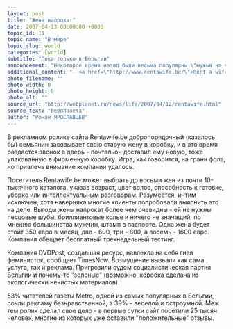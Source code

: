 ```yaml
---
layout: post
title: "Жена напрокат"
date: 2007-04-13 00:00:00 +0000
topic_id: 11
topic_name: "В мире"
topic_slug: world
categories: [world]
subtitle: "Пока только в Бельгии"
announcement: "Некоторое время назад были весьма популярны \"мужья на час\", выполняющие за отнюдь не символические суммы мелкий ремонт в квартирах одиноких женщин. А теперь в аренду можно взять и жену. Правда, пока что - только в Бельгии."
additional_content: "- <a href=\"http://www.rentawife.be/\">Rent a wife</a>"
photo_filename: ""
photo_width: 0
photo_height: 0
photo_alt: ""
source_url: "http://webplanet.ru/news/life/2007/04/12/rentawife.html"
source_text: "Вебпланета"
author: "Роман ЯРОСЛАВЦЕВ"
---
```

В рекламном ролике сайта Rentawife.be добропорядочный (казалось бы) семьянин засовывает свою старую жену в коробку, и в это время раздается звонок в дверь - почтальон доставил ему новую, тоже упакованную в фирменную коробку. Игра, как говорится, на грани фола, но привлечь внимание компании удалось.

Посетитель Rentawife.be может выбрать до восьми жен из почти 10-тысячного каталога, указав возраст, цвет волос, способность к готовке, уборке или интеллектуальным разговорам. Разумеется, интим исключен, хотя наверняка многие клиенты попробовали выяснить это на деле. Выгоды жены напрокат более чем очевидны - ей не нужны песцовые шубы, бриллиантовые колье и ничего не значащий, по мнению большинства мужчин, штамп в паспорте. Одна жена будет стоит 350 евро в месяц, две - 600, три - 800, а восемь - 1600 евро. Компания обещает бесплатный трехнедельный тестинг.

Компания DVDPost, создавшая ресурс, навлекла на себя гнев феминисток, сообщает TimesNow. Возмущение вызвали как сама услуга, так и реклама. Пригрозили судом социалистическая партия Бельгии и почему-то "зеленые" (возможно, коробка сделана из экологически нечистых материалов).

53% читателей газеты Metro, одной из самых популярных в Бельгии, сочли рекламу безнравственной, а 39% - веселой и остроумной. Меж тем ролик сделал свое дело - в первые сутки сайт посетили 25 тысяч человек, многие из которых уже оставили "положительные" отзывы.
